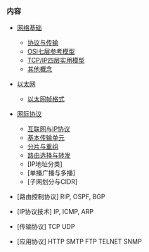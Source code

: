 
### 内容

* [网络基础](ch01)
    * [协议与传输](ch01/01_协议与传输.md)
    * [OSI七层参考模型](ch01/02_OSI七层参考模型.md)
    * [TCP/IP四层实用模型](ch01/03_TCPIP四层实用模型.md)
    * [其他概念](ch01/04_其他概念.md)
* [以太网](ch02)
    * [以太网帧格式](ch02/01_以太网帧格式.md)
* [网际协议](ch03)
    * [互联网与IP协议](ch03/01_互联网与IP协议.md)
    * [基本传输单元](ch03/02_基本传输单元.md)
    * [分片与重组](ch03/03_分片与重组.md)
    * [路由选择与转发](ch03/04_路由选择与转发.md)
    * [IP地址分类]
    * [单播广播与多播]
    * [子网划分与CIDR]
* [路由控制协议]
    RIP, OSPF, BGP

* [IP协议技术]
    IP, ICMP, ARP

* [传输协议]
    TCP
    UDP

* [应用协议]
    HTTP
    SMTP
    FTP
    TELNET
    SNMP

